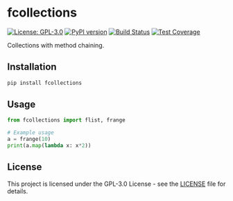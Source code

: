 # fcollections

[![License: GPL-3.0](https://img.shields.io/badge/License-GPL%203.0-blue.svg)](https://www.gnu.org/licenses/gpl-3.0)
[![PyPI version](https://img.shields.io/pypi/v/fcollections.svg)](https://pypi.org/project/fcollections/)
[![Build Status](https://img.shields.io/github/workflow/status/PilCAki/fcollections/Python%20package/master)](https://github.com/PilCAki/fcollections/actions)
[![Test Coverage](https://img.shields.io/badge/coverage-not%20available-lightgrey)](https://github.com/PilCAki/fcollections)

Collections with method chaining.

## Installation

```bash
pip install fcollections
```

## Usage

```python
from fcollections import flist, frange

# Example usage
a = frange(10)
print(a.map(lambda x: x*2))
```

## License

This project is licensed under the GPL-3.0 License - see the [LICENSE](LICENSE) file for details.
